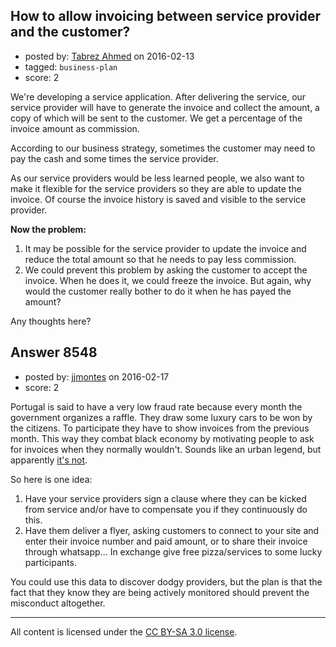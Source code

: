 ## How to allow invoicing between service provider and the customer?

- posted by: [Tabrez Ahmed](https://stackexchange.com/users/1216830/tabrez-ahmed) on 2016-02-13
- tagged: `business-plan`
- score: 2

We're developing a service application. After delivering the service, our service provider will have to generate the invoice and collect the amount, a copy of which will be sent to the customer. We get a percentage of the invoice amount as commission.

According to our business strategy, sometimes the customer may need to pay the cash and some times the service provider. 

As our service providers would be less learned people, we also want to make it flexible for the service providers so they are able to update the invoice. Of course the invoice history is saved and visible to the service provider.

**Now the problem:**

1. It may be possible for the service provider to update the invoice and reduce the total amount so that he needs to pay less commission.
2. We could prevent this problem by asking the customer to accept the invoice. When he does it, we could freeze the invoice. But again, why would the customer really bother to do it when he has payed the amount?

Any thoughts here?


## Answer 8548

- posted by: [jjmontes](https://stackexchange.com/users/173152/jjmontes) on 2016-02-17
- score: 2

<p>Portugal is said to have a very low fraud rate because every month the government organizes a raffle. They draw some luxury cars to be won by the citizens. To participate they have to show invoices from the previous month. This way they combat black economy by motivating people to ask for invoices when they normally wouldn't. Sounds like an urban legend, but apparently <a href="http://www.eluniversal.com/internacional/140206/en-portugal-lanzan-una-loteria-de-facturas-contra-el-fraude-fiscal" rel="nofollow">it's not</a>.</p>

<p>So here is one idea:</p>

<ol>
<li>Have your service providers sign a clause where they can be kicked from service and/or have to compensate you if they continuously do this.</li>
<li>Have them deliver a flyer, asking customers to connect to your site and enter their invoice number and paid amount, or to share their invoice through whatsapp... In exchange give free pizza/services to some lucky participants.</li>
</ol>

<p>You could use this data to discover dodgy providers, but the plan is that the fact that they know they are being actively monitored should prevent the misconduct altogether.</p>




---

All content is licensed under the [CC BY-SA 3.0 license](https://creativecommons.org/licenses/by-sa/3.0/).
